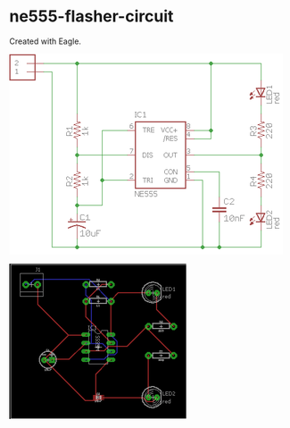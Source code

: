 # ne555-flasher-circuit

Created with Eagle.

![alt tag](https://raw.githubusercontent.com/xTrinch/ne555-flasher-circuit/master/circuit.png)

![alt tag](https://raw.githubusercontent.com/xTrinch/ne555-flasher-circuit/master/board.png)
